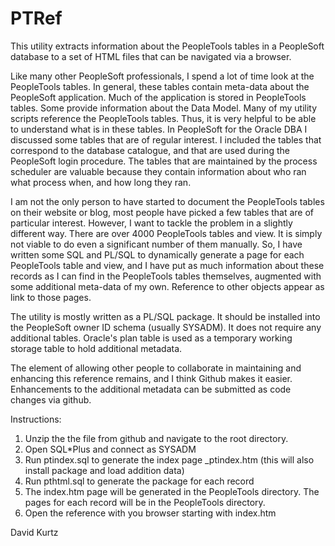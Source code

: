 # PTRef
This utility extracts information about the PeopleTools tables in a PeopleSoft database to a set of HTML files that can be navigated via a browser.

Like many other PeopleSoft professionals, I spend a lot of time look at the PeopleTools tables.  In general, these tables contain meta-data about the PeopleSoft application.  Much of the application is stored in PeopleTools tables. Some provide information about the Data Model.   Many of my utility scripts reference the PeopleTools tables.  Thus, it is very helpful to be able to understand what is in these tables.
In PeopleSoft for the Oracle DBA I discussed some tables that are of regular interest.  I included the tables that correspond to the database catalogue, and that are used during the PeopleSoft login procedure.  The tables that are maintained by the process scheduler are valuable because they contain information about who ran what process when, and how long they ran.

I am not the only person to have started to document the PeopleTools tables on their website or blog, most people have picked a few tables that are of particular interest.  However, I want to tackle the problem in a slightly different way.  There are over 4000 PeopleTools tables and view.  It is simply not viable to do even a significant number of them manually.   So, I have written some SQL and PL/SQL to dynamically generate a page for each PeopleTools table and view, and I have put as much information about these records as I can find in the PeopleTools tables themselves, augmented with some additional meta-data of my own.  Reference to other objects appear as link to those pages. 

The utility is mostly written as a PL/SQL package.  It should be installed into the PeopleSoft owner ID schema (usually SYSADM).  It does not require any additional tables.  Oracle's plan table is used as a temporary working storage table to hold additional metadata.

The element of allowing other people to collaborate in maintaining and enhancing this reference remains, and I think Github makes it easier.  Enhancements to the additional metadata can be submitted as code changes via github.

Instructions:

1. Unzip the the file from github and navigate to the root directory.
2. Open SQL*Plus and connect as SYSADM
3. Run ptindex.sql to generate the index page _ptindex.htm (this will also install package and load addition data)
4. Run pthtml.sql to generate the package for each record
5. The index.htm page will be generated in the PeopleTools directory.  The pages for each record will be in the PeopleTools directory.  
6. Open the reference with you  browser starting with index.htm

David Kurtz
